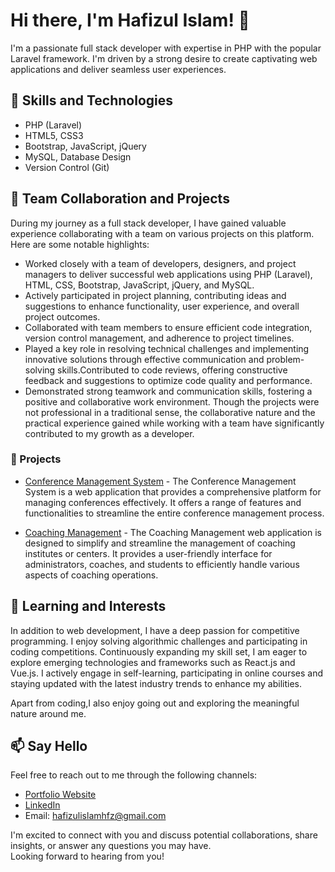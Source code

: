 # Hi there, I'm Hafizul Islam! 👋
I'm a passionate full stack developer with expertise in PHP with the popular Laravel framework. I'm driven by a strong desire to create captivating web applications and deliver seamless user experiences.

## 🚀 Skills and Technologies
- PHP (Laravel)
- HTML5, CSS3
- Bootstrap, JavaScript, jQuery
- MySQL, Database Design
- Version Control (Git)

<!-- ## 💼 Experience
- [Company/Organization Name](https://example.com) - Position (Year - Present)
  - Description of responsibilities and accomplishments. -->
  ## 💼 Team Collaboration and Projects
During my journey as a full stack developer, I have gained valuable experience collaborating with a team on various projects on this platform. Here are some notable highlights:
- Worked closely with a team of developers, designers, and project managers to deliver successful web applications using PHP (Laravel), HTML, CSS, Bootstrap, JavaScript, jQuery, and MySQL.
- Actively participated in project planning, contributing ideas and suggestions to enhance functionality, user experience, and overall project outcomes.
- Collaborated with team members to ensure efficient code integration, version control management, and adherence to project timelines.
- Played a key role in resolving technical challenges and implementing innovative solutions through effective communication and problem-solving skills.Contributed to code reviews, offering constructive feedback and suggestions to optimize code quality and performance.
- Demonstrated strong teamwork and communication skills, fostering a positive and collaborative work environment.
Though the projects were not professional in a traditional sense, the collaborative nature and the practical experience gained while working with a team have significantly contributed to my growth as a developer.
### 🔭 Projects

- [Conference Management System](https://github.com/hafizulislamhfz/Conference-Management-System) - 
The Conference Management System is a web application that provides a comprehensive platform for managing conferences effectively. It offers a range of features and functionalities to streamline the entire conference management process.

- [Coaching Management](https://github.com/hafizulislamhfz/Coaching-Management) - The Coaching Management web application is designed to simplify and streamline the management of coaching institutes or centers. It provides a user-friendly interface for administrators, coaches, and students to efficiently handle various aspects of coaching operations.

## 🌱 Learning and Interests
In addition to web development, I have a deep passion for competitive programming. I enjoy solving algorithmic challenges and participating in coding competitions.
Continuously expanding my skill set, I am eager to explore emerging technologies and frameworks such as React.js and Vue.js. I actively engage in self-learning, participating in online courses and staying updated with the latest industry trends to enhance my abilities.

Apart from coding,I also enjoy going out and exploring the meaningful nature around me.

## 📫 Say Hello

Feel free to reach out to me through the following channels:

- [Portfolio Website](https://hafizulislamhfz.github.io/Hafizul-portfolio/)
- [LinkedIn](https://www.linkedin.com/in/hafizulislamhfz/)
- Email: [hafizulislamhfz@gmail.com](mailto:hafizulislamhfz@gmail.com)

I'm excited to connect with you and discuss potential collaborations, share insights, or answer any questions you may have.<br>
Looking forward to hearing from you!
